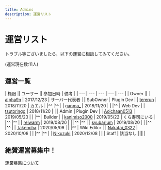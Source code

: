 ```yaml
---
title: Admins
description: 運営リスト
---
```


# 運営リスト
トラブル等ございましたら，以下の運営に相談してみてください。

(運営現在数:11人)

## 運営一覧

| 権限 || ユーザー || 参加日時 | 備考 |
| --- | --- | --- | --- | --- |
| Owner                 || <mc-avatar user="a1f8207cdbaa426d92a438c6d0f3c570" /> | [alpha9n](alphakun.html)     | 2017/12/23 | サーバー代表者 |
| SubOwner | Plugin Dev  | <mc-avatar user="81e123bc72964a59a7ee3aabdedf2d91" /> | [tererun](tererun.html)      | 2018/11/20 | カエル |
|^^        |^^           | <mc-avatar user="182227c46dec4576b9bff38b9bf833ec" /> | [ganma_](ganma_)             | 2018/11/20 | |
|^^        | Web Dev     | <mc-avatar user="d3ff5f70c4fb42b581e12497c177ef16" /> | [tsutoringo](tsutoringo)     | 2018/11/20 | |
| Admin    | Plugin Dev  | <mc-avatar user="e2b3476a8e034ee9a9c4e0bf61641c55" /> | [Aoichaan0513](Aoichaan0513) | 2019/05/23 | |
|^^        | Builder     | <mc-avatar user="77f5566a44f8436c8237771c505fa9f2" /> | [kanimiso2000](kanimiso2000) | 2019/05/22 | くら寿司にいる |
|^^        |^^           | <mc-avatar user="0c12094a3d5341f091b34c1866d66151" /> | [reiwarm](reiwarm)           | 2019/08/20 | |
|^^        |^^           | <mc-avatar user="3d69d517b66e449188f414f5031e62b8" /> | [syubarium](syubarium)       | 2019/08/20 | |
|^^        |^^           | <mc-avatar user="0d0873eb4f0f4df9b75eaaf96cb7a66c" /> | [Takenoha](Takenoha)         | 2020/05/09 | |
|^^        | Wiki Editor | <mc-avatar user="d297f52003024e5d944fd78edc82891a" /> | [Nakatai_0322](Nakatai_0322) | 2020/10/08 | |
|^^        |^^           | <mc-avatar user="ea340bb4e5944837859815fe77c6cf30" /> | [Nikuzuki](Nikuzuki)         | 2020/12/08 | |
| Staff    | 該当なし                                                                                                       |||||

## 絶賛運営募集中！
[運営募集について](/recruit-info)